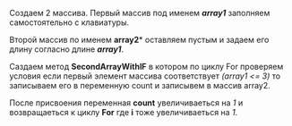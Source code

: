 Создаем 2 массива. Первый массив под именем ***array1*** заполняем самостоятельно с клавиатуры.

Второй массив по именем **array2*** оставляем пустым и задаем его длину согласно длине ***array1***.


Саздаем метод **SecondArrayWithIF** в котором по циклу For проверяем условия если первый элемент массива соответствует *(array1 <= 3)* то записываем его в переменную count и записывем в  массив array2.

После присвоения переменная **count** увеличиваеться на *1* и возвращаеться к циклу **For** где **i** тоже увеличиваеться на *1*.